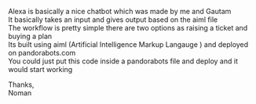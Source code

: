 Alexa is basically a nice chatbot which was made by me and Gautam  
It basically takes an input and gives output based on the aiml file  
The workflow is pretty simple there are two options as raising a ticket and buying a plan  
Its built using aiml (Artificial Intelligence Markup Langauge ) and deployed on pandorabots.com  
You could just put this code inside a pandorabots file and deploy and it would start working  

Thanks,  
Noman  
